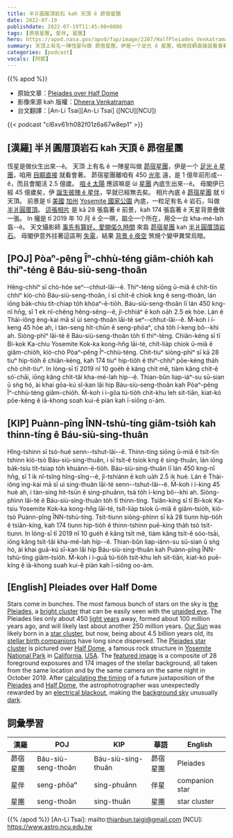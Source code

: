 ```yaml
---
title: 半爿圓厝頂岩石 kah 天頂 ê 昴宿星團
date: 2022-07-19
publishdate: 2022-07-19T11:45:00+0800
tags: [昴宿星團, 星伴, 星團]
hero: https://apod.nasa.gov/apod/fap/image/2207/HalfPleiades_Venkatraman_960.jpg
summary: 天頂上有名一陣恆星叫做 昴宿星團，伊是一个足光 ê 星團，咱用目睭直接就看會著。
categories: [podcast]
vocals: [阿錕]
---
```


{{% apod %}}

- 原始文章：[Pleiades over Half Dome](https://apod.nasa.gov/apod/ap220719.html)
- 影像來源 kah 版權：[Dheera Venkatraman](https://dheera.net/about)
- 台文翻譯：[An-Li Tsai][An-Li Tsai] ([NCU][NCU])

{{< podcast "cl6xv61rh082f01z6a67w8ep1" >}}

## [漢羅] 半爿圓厝頂岩石 kah 天頂 ê 昴宿星團
恆星是做伙生出來--ê。
天頂 上有名 ê 一陣星叫做 [昴宿星團][the Pleiades t]，伊是一个 [足光 ê 星團][bright cluster]，咱用 [目睭直接][unaided eye] 就看會著。
昴宿星團離咱有 450 [光年][light years] 遠，是 1 億年前形成--ê，而且會閣活 2.5 億歲。
[咱 ê 太陽][Our Sun] 應該嘛是 ùi [星團][star cluster] 內底生出來--ê。
毋閣伊已經 45 億歲矣，伊 [誕生彼陣 ê 星伴][stellar birth companions]，早就已經無去矣。
相片內底 ê [昴宿星團][Pleiades star cluster] 就 tī 天頂。
前景是 tī [美國][USA] [加州][California] [Yosemite 國家公園][Yosemite National Park] 內底，一粒足有名 ê 岩石，叫做 [半爿圓厝頂][Half Dome 1]。
[這張相片][featured image] 是 kā 28 張翕著 ê 前景，kah 174 張翕著 ê 天星背景疊做一張。
In 攏是 tī 2019 年 10 月 ê 仝一暝，踮仝一个所在，用仝一台 kha-mé-lah 翕--ê。
天文攝影師 [事先有算好，愛開偌久時間][calculating the timing] 來翕 [昴宿星團][Pleiades t] kah [半爿圓厝頂岩石][Half Dome 2]。
毋閣伊意外拄著這區咧 [失電][electrical blackout]，結果 [背景 ê 夜空][background sky] 煞規个變甲異常烏暗。

## [POJ] Pòaⁿ-pêng Îⁿ-chhù-téng giâm-chio̍h kah thiⁿ-téng ê Báu-siù-seng-thoân
Hêng-chhiⁿ sī chò-hóe seⁿ--chhut-lâi--ê.
Thiⁿ-téng siōng ū-miâ ê chi̍t-tīn chhiⁿ kiò-chò Báu-siù-seng-thoân, i sī chi̍t-ê chiok kng ê seng-thoân, lán iōng ba̍k-chiu ti̍t-chiap to̍h khòaⁿ-ē-tio̍h.
Báu-siù-seng-thoân lī lán 450 kng-nî hn̄g, sī 1 ek nî-chêng hêng-sêng--ê, jî-chhiáⁿ ē koh oa̍h 2.5 ek hòe.
Lán ê Thài-iông èng-kai mā sī ùi seng-thoân lāi-té seⁿ--chhut-lâi--ê.
M̄-koh i í-keng 45 hòe ah, i tàn-seng hit-chūn ê seng-phōaⁿ, chá to̍h í-keng bô--khì ah.
Siòng-phìⁿ lāi-té ê Báu-siù-seng-thoân to̍h tī thiⁿ-téng.
Chiân-kéng sī tī Bí-kok Ka-chiu Yosemite Kok-ka kong-hn̂g lāi-té, chi̍t-lia̍p chiok ū-miâ ê giâm-chio̍h, kiò-chò Pòaⁿ-pêng Îⁿ-chhù-téng.
Chit-tiuⁿ siòng-phìⁿ sī kā 28 tiuⁿ hip-tio̍h ê chiân-kéng, kah 174 tiuⁿ hip-tio̍h ê thiⁿ-chhiⁿ pōe-kéng tha̍h chò chi̍t-tiuⁿ.
In lóng-sī tī 2019 nî 10 goe̍h ê kâng chi̍t mê, tiàm kâng chi̍t-ê só͘-chāi, iōng kâng chi̍t-tâi kha-mé-lah hip--ê.
Thian-bûn liap-iáⁿ-su sū-sian ū sǹg hó, ài khai gōa-kú sî-kan lâi hip Báu-siù-seng-thoân kah Pòaⁿ-pêng Îⁿ-chhù-téng giâm-chio̍h.
M̄-koh i ì-gōa tú-tio̍h chit-khu leh sit-tiān, kiat-kó pōe-kéng ê iā-khong soah kui-ê piàn kah ī-siông o͘-àm.

## [KIP] Puànn-pîng ÎNN-tshù-tíng giâm-tsio̍h kah thinn-tíng ê Báu-siù-sing-thuân
Hîng-tshinn sī tsò-hué senn--tshut-lâi--ê.
Thinn-tíng siōng ū-miâ ê tsi̍t-tīn tshinn kiò-tsò Báu-siù-sing-thuân, i sī tsi̍t-ê tsiok kng ê sing-thuân, lán iōng ba̍k-tsiu ti̍t-tsiap to̍h khuànn-ē-tio̍h.
Báu-siù-sing-thuân lī lán 450 kng-nî hn̄g, sī 1 ik nî-tsîng hîng-sîng--ê, jî-tshiánn ē koh ua̍h 2.5 ik huè.
Lán ê Thài-iông ìng-kai mā sī uì sing-thuân lāi-té senn--tshut-lâi--ê.
M̄-koh i í-king 45 huè ah, i tàn-sing hit-tsūn ê sing-phuānn, tsá to̍h í-king bô--khì ah.
Siòng-phìnn lāi-té ê Báu-siù-sing-thuân to̍h tī thinn-tíng.
Tsiân-kíng sī tī Bí-kok Ka-tsiu Yosemite Kok-ka kong-hn̂g lāi-té, tsi̍t-lia̍p tsiok ū-miâ ê giâm-tsio̍h, kiò-tsò Puànn-pîng ÎNN-tshù-tíng.
Tsit-tiunn siòng-phìnn sī kā 28 tiunn hip-tio̍h ê tsiân-kíng, kah 174 tiunn hip-tio̍h ê thinn-tshinn puē-kíng tha̍h tsò tsi̍t-tiunn.
In lóng-sī tī 2019 nî 10 gue̍h ê kâng tsi̍t mê, tiàm kâng tsi̍t-ê sóo-tsāi, iōng kâng tsi̍t-tâi kha-mé-lah hip--ê.
Thian-bûn liap-iánn-su sū-sian ū sǹg hó, ài khai guā-kú sî-kan lâi hip Báu-siù-sing-thuân kah Puànn-pîng ÎNN-tshù-tíng giâm-tsio̍h.
M̄-koh i ì-guā tú-tio̍h tsit-khu leh sit-tiān, kiat-kó puē-kíng ê iā-khong suah kui-ê piàn kah ī-siông oo-àm.

## [English] Pleiades over Half Dome
Stars come in bunches.
The most famous bunch of stars on the sky is [the Pleiades][the Pleiades e], a [bright cluster][bright cluster] that can be easily seen with the [unaided eye][unaided eye].
The Pleiades lies only about 450 [light years][light years] away, formed about 100 million years ago, and will likely last about another 250 million years.
[Our Sun][Our Sun] was likely born in a [star cluster][star cluster], but now, being about 4.5 billion years old, its [stellar birth companions][stellar birth companions] have long since dispersed.
The [Pleiades star cluster][Pleiades star cluster] is pictured over [Half Dome][Half Dome 1], a famous rock structure in [Yosemite National Park][Yosemite National Park] in [California][California], [USA][USA].
The [featured image][featured image] is a composite of 28 foreground exposures and 174 images of the stellar background, all taken from the same location and by the same camera on the same night in October 2019.
After [calculating the timing][calculating the timing] of a future juxtaposition of the [Pleiades][Pleiades e] and [Half Dome][Half Dome 2], the astrophotrographer was unexpectedly rewarded by an [electrical blackout][electrical blackout], making the [background sky][background sky] unusually [dark][dark].

## 詞彙學習

|漢羅|POJ|KIP|華語|English|
|-|-|-|-|-|
|昴宿星團|Báu-siù-seng-thoân|Báu-siù-sing-thuân|昴宿星團|Pleiades|
|星伴|seng-phōaⁿ|sing-phuānn|伴星|companion star|
|星團|seng-thoân|sing-thuân|星團|star cluster|

{{% /apod %}}
[An-Li Tsai]: mailto:thianbun.taigi@gmail.com
[NCU]: https://www.astro.ncu.edu.tw


[the Pleiades e]:https://apod.nasa.gov/apod/ap211124.html
[the Pleiades t]:https://apod.tw/daily/20211124/
[bright cluster]:https://go-astronomy.com/star-clusters.php
[unaided eye]:https://en.wikipedia.org/wiki/Naked_eye#In_astronomy
[light years]:https://spaceplace.nasa.gov/light-year/en/
[Our Sun]:https://solarsystem.nasa.gov/solar-system/sun/in-depth/
[star cluster]:https://en.wikipedia.org/wiki/Open_cluster
[stellar birth companions]:https://astronomy.com/magazine/ask-astro/2021/05/what-happened-to-the-suns-original-star-cluster
[Pleiades star cluster]:https://en.wikipedia.org/wiki/Pleiades
[Half Dome 1]:https://youtu.be/mEOkthVDha0
[Yosemite National Park]:https://en.wikipedia.org/wiki/Yosemite_National_Park
[California]:https://en.wikipedia.org/wiki/California
[USA]:https://en.wikipedia.org/wiki/United_States
[featured image]:https://dheera.net/photos/calnight/#&gid=1&pid=2
[calculating the timing]:https://media.istockphoto.com/photos/dog-as-financial-work-with-report-pens-and-calculater-on-table-dog-picture-id1165372431?k=20&m=1165372431&s=612x612&w=0&h=R-3PIrplLqu4k4lx6ynWNhW5b10Rt5dLL2rqfWExzxU=
[Pleiades e]:https://apod.nasa.gov/apod/ap220405.html
[Pleiades t]:https://apod.tw/daily/20220405/
[Half Dome 2]:https://en.wikipedia.org/wiki/Half_Dome
[electrical blackout]:https://en.wikipedia.org/wiki/2019_California_power_shutoffs
[background sky]:https://apod.nasa.gov/apod/ap200408.html
[dark]:https://www.darksky.org/

